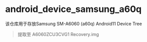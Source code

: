 # android_device_samsung_a60q

该仓库用于存放Samsung SM-A6060 (a60q) Android11 Device Tree
> 提取至 A6060ZCU3CVG1 Recovery.img